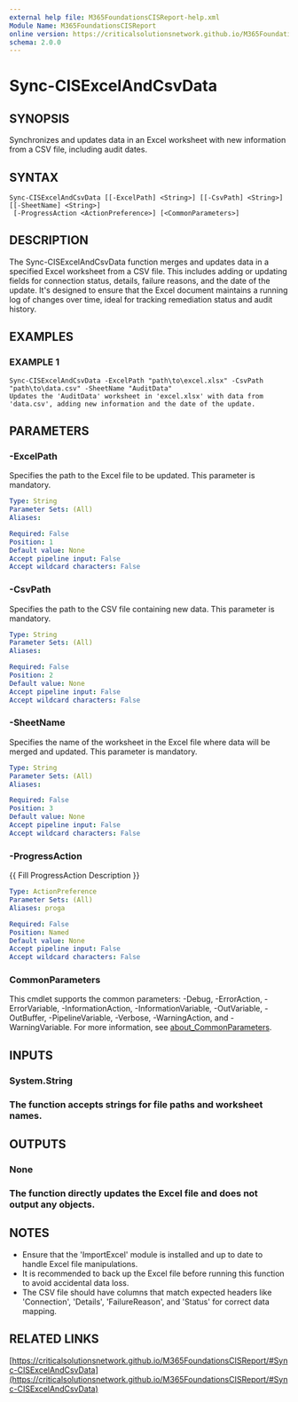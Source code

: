```yaml
---
external help file: M365FoundationsCISReport-help.xml
Module Name: M365FoundationsCISReport
online version: https://criticalsolutionsnetwork.github.io/M365FoundationsCISReport/#Sync-CISExcelAndCsvData
schema: 2.0.0
---
```


# Sync-CISExcelAndCsvData

## SYNOPSIS
Synchronizes and updates data in an Excel worksheet with new information from a CSV file, including audit dates.

## SYNTAX

```
Sync-CISExcelAndCsvData [[-ExcelPath] <String>] [[-CsvPath] <String>] [[-SheetName] <String>]
 [-ProgressAction <ActionPreference>] [<CommonParameters>]
```

## DESCRIPTION
The Sync-CISExcelAndCsvData function merges and updates data in a specified Excel worksheet from a CSV file.
This includes adding or updating fields for connection status, details, failure reasons, and the date of the update.
It's designed to ensure that the Excel document maintains a running log of changes over time, ideal for tracking remediation status and audit history.

## EXAMPLES

### EXAMPLE 1
```
Sync-CISExcelAndCsvData -ExcelPath "path\to\excel.xlsx" -CsvPath "path\to\data.csv" -SheetName "AuditData"
Updates the 'AuditData' worksheet in 'excel.xlsx' with data from 'data.csv', adding new information and the date of the update.
```

## PARAMETERS

### -ExcelPath
Specifies the path to the Excel file to be updated.
This parameter is mandatory.

```yaml
Type: String
Parameter Sets: (All)
Aliases:

Required: False
Position: 1
Default value: None
Accept pipeline input: False
Accept wildcard characters: False
```

### -CsvPath
Specifies the path to the CSV file containing new data.
This parameter is mandatory.

```yaml
Type: String
Parameter Sets: (All)
Aliases:

Required: False
Position: 2
Default value: None
Accept pipeline input: False
Accept wildcard characters: False
```

### -SheetName
Specifies the name of the worksheet in the Excel file where data will be merged and updated.
This parameter is mandatory.

```yaml
Type: String
Parameter Sets: (All)
Aliases:

Required: False
Position: 3
Default value: None
Accept pipeline input: False
Accept wildcard characters: False
```

### -ProgressAction
{{ Fill ProgressAction Description }}

```yaml
Type: ActionPreference
Parameter Sets: (All)
Aliases: proga

Required: False
Position: Named
Default value: None
Accept pipeline input: False
Accept wildcard characters: False
```

### CommonParameters
This cmdlet supports the common parameters: -Debug, -ErrorAction, -ErrorVariable, -InformationAction, -InformationVariable, -OutVariable, -OutBuffer, -PipelineVariable, -Verbose, -WarningAction, and -WarningVariable. For more information, see [about_CommonParameters](http://go.microsoft.com/fwlink/?LinkID=113216).

## INPUTS

### System.String
### The function accepts strings for file paths and worksheet names.
## OUTPUTS

### None
### The function directly updates the Excel file and does not output any objects.
## NOTES
- Ensure that the 'ImportExcel' module is installed and up to date to handle Excel file manipulations.
- It is recommended to back up the Excel file before running this function to avoid accidental data loss.
- The CSV file should have columns that match expected headers like 'Connection', 'Details', 'FailureReason', and 'Status' for correct data mapping.

## RELATED LINKS

[https://criticalsolutionsnetwork.github.io/M365FoundationsCISReport/#Sync-CISExcelAndCsvData](https://criticalsolutionsnetwork.github.io/M365FoundationsCISReport/#Sync-CISExcelAndCsvData)

